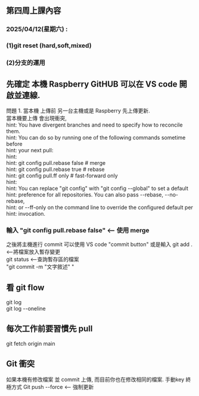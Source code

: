 ## 第四周上課內容
### 2025/04/12(星期六) : 
### (1)git reset (hard,soft,mixed)
### (2)分支的運用

## 先確定 本機 Raspberry GitHUB 可以在 VS code 開啟並連線. 
問題 1. 當本機 上傳前 另一台主機或是 Raspberry 先上傳更新. \
        當本機要上傳 會出現衝突, \
        hint: You have divergent branches and need to specify how to reconcile them. \
        hint: You can do so by running one of the following commands sometime before \
        hint: your next pull: \
        hint: \
        hint:   git config pull.rebase false  # merge \
        hint:   git config pull.rebase true   # rebase \
        hint:   git config pull.ff only       # fast-forward only \
hint: \
hint: You can replace "git config" with "git config --global" to set a default \
hint: preference for all repositories. You can also pass --rebase, --no-rebase, \
hint: or --ff-only on the command line to override the configured default per \
hint: invocation.
### 輸入 "git config pull.rebase false" <-- 使用 merge

之後將主機進行 commit 
可以使用 VS code "commit button"
或是輸入 
git add . <--將檔案放入暫存變更 \
git status <--查詢暫存區的檔案 \
"git commit -m "文字敘述" " 

## 看 git flow
git log \
git log --oneline 

## 每次工作前要習慣先 pull 
git fetch origin main

## Git 衝突
如果本機有修改檔案 並 commit 上傳,
而目前你也在修改相同的檔案.
手動key 
終極方式 
Git push --force <-- 強制更新


